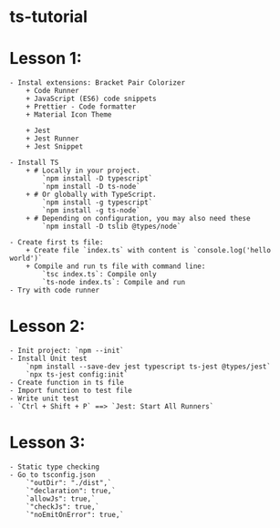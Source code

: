 # ts-tutorial

# Lesson 1:
    - Instal extensions: Bracket Pair Colorizer
        + Code Runner
        + JavaScript (ES6) code snippets
        + Prettier - Code formatter
        + Material Icon Theme

        + Jest
        + Jest Runner
        + Jest Snippet

    - Install TS
        + # Locally in your project.
            `npm install -D typescript`
            `npm install -D ts-node`
        + # Or globally with TypeScript.
            `npm install -g typescript`
            `npm install -g ts-node`
        + # Depending on configuration, you may also need these
            `npm install -D tslib @types/node`

    - Create first ts file:
        + Create file `index.ts` with content is `console.log('hello world')`
        + Compile and run ts file with command line:
            `tsc index.ts`: Compile only
            `ts-node index.ts`: Compile and run
    - Try with code runner
# Lesson 2:
    - Init project: `npm --init`
    - Install Unit test
        `npm install --save-dev jest typescript ts-jest @types/jest`
        `npx ts-jest config:init`
    - Create function in ts file
    - Import function to test file
    - Write unit test
    - `Ctrl + Shift + P` ==> `Jest: Start All Runners`

# Lesson 3:
    - Static type checking
    - Go to tsconfig.json
        `"outDir": "./dist",`
        `"declaration": true,`
        `allowJs": true,`
        `"checkJs": true,`   
        `"noEmitOnError": true,`